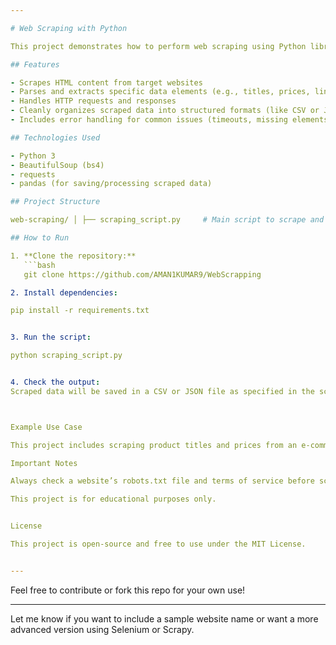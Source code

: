 ```yaml
---

# Web Scraping with Python

This project demonstrates how to perform web scraping using Python libraries like **BeautifulSoup** and **requests**. It includes examples of extracting data from static websites and structuring it for analysis or storage.

## Features

- Scrapes HTML content from target websites
- Parses and extracts specific data elements (e.g., titles, prices, links)
- Handles HTTP requests and responses
- Cleanly organizes scraped data into structured formats (like CSV or JSON)
- Includes error handling for common issues (timeouts, missing elements)

## Technologies Used

- Python 3
- BeautifulSoup (bs4)
- requests
- pandas (for saving/processing scraped data)

## Project Structure

web-scraping/ │ ├── scraping_script.py     # Main script to scrape and parse the data ├── requirements.txt       # List of required Python packages ├── output.csv             # Example output file (if applicable) └── README.md              # Project documentation

## How to Run

1. **Clone the repository:**
   ```bash
   git clone https://github.com/AMAN1KUMAR9/WebScrapping

2. Install dependencies:

pip install -r requirements.txt


3. Run the script:

python scraping_script.py


4. Check the output:
Scraped data will be saved in a CSV or JSON file as specified in the script.



Example Use Case

This project includes scraping product titles and prices from an e-commerce site’s product listing page. You can easily modify the selectors to target different types of content like blog titles, news articles, or job postings.

Important Notes

Always check a website’s robots.txt file and terms of service before scraping.

This project is for educational purposes only.


License

This project is open-source and free to use under the MIT License.


---
```


Feel free to contribute or fork this repo for your own use!

---

Let me know if you want to include a sample website name or want a more advanced version using Selenium or Scrapy.


